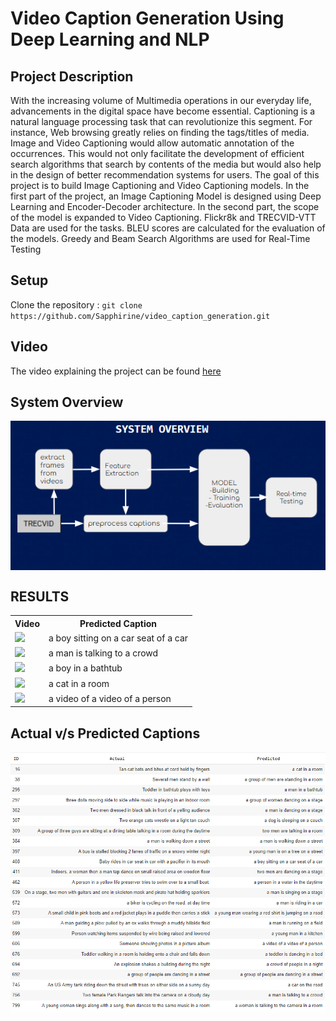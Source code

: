 # Video Caption Generation Using Deep Learning and NLP

## Project Description

With the increasing volume of Multimedia operations in our everyday life, advancements in the
digital space have become essential. Captioning is
a natural language processing task that can revolutionize this segment. For instance, Web browsing
greatly relies on finding the tags/titles of media.
Image and Video Captioning would allow automatic annotation of the occurrences. This would
not only facilitate the development of efficient
search algorithms that search by contents of the
media but would also help in the design of better recommendation systems for users. The goal
of this project is to build Image Captioning and
Video Captioning models. In the first part of the
project, an Image Captioning Model is designed
using Deep Learning and Encoder-Decoder architecture. In the second part, the scope of the
model is expanded to Video Captioning. Flickr8k
and TRECVID-VTT Data are used for the tasks.
BLEU scores are calculated for the evaluation of
the models. Greedy and Beam Search Algorithms
are used for Real-Time Testing

<h2 id="Setup">Setup</h2>
Clone the repository : <code>git clone https://github.com/Sapphirine/video_caption_generation.git</code>

<h2 id="Video">Video</h2>

The video explaining the project can be found  <a href="https://www.youtube.com/watch?v=rJquNZ1nzvY">here</a>

<h2 id="System Overview">System Overview</h2>

<p align = "center"><img align = "center" src = "https://github.com/Sapphirine/video_caption_generation/blob/main/Report%20and%20Slides/figures/vd_system_overview.PNG" /></p>


## RESULTS
<center>
 <table> 
  <tr>
   <th>Video</th>
  <th>Predicted Caption</th>
  </tr>
 <tr>
  <td><img src="outputs/a boy sitting on a car seat of a car .gif" width="320px"/></td>
  <td>a boy sitting on a car seat of a car </td>
 <tr>
  <td><img src="outputs/a man is talking to a crowd .gif" width="320px"/></td>
  <td>a man is talking to a crowd </td>
  </tr>
  <tr>
  <td><img src="outputs/a man in a bathtub .gif" width="320px"/></td>
  <td>a boy in a bathtub </td>
  </tr>
  <tr>
  <td><img src="outputs/a cat in a room.gif" width="320px"/></td>
  <td>a cat in a room </td>
  </tr>
  <tr>
  <td><img src="outputs/a video of a video of a person.gif" width="320px"/></td>
  <td>a video of a video of a person </td>
  </tr>
  </table>
 </center>
 

 
 ## Actual v/s Predicted Captions
 
 <p align = "center"><img align = "center" src = "https://github.com/Sapphirine/video_caption_generation/blob/main/Report%20and%20Slides/figures/ap.PNG" /></p>
 
